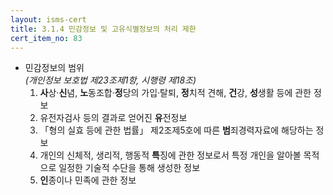 ```yaml
---
layout: isms-cert
title: 3.1.4 민감정보 및 고유식별정보의 처리 제한
cert_item_no: 83
---
```



- 민감정보의 범위  
*(개인정보 보호법 제23조제1항, 시행령 제18조)*
  1. **사**상·**신**념, **노**동조합·**정**당의 가입·탈퇴, **정**치적 견해, **건**강, **성**생활 등에 관한 정보
  2. 유전자검사 등의 결과로 얻어진 **유**전정보
  3. 「형의 실효 등에 관한 법률」 제2조제5호에 따른 **범**죄경력자료에 해당하는 정보
  4. 개인의 신체적, 생리적, 행동적 **특**징에 관한 정보로서 특정 개인을 알아볼 목적으로 일정한 기술적 수단을 통해 생성한 정보
  5. **인**종이나 민족에 관한 정보